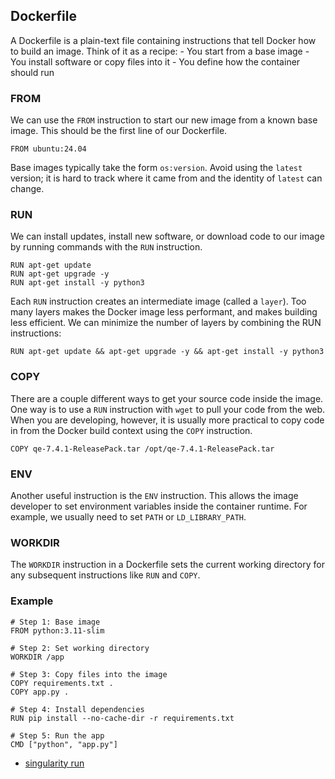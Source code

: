 ## Dockerfile

A Dockerfile is a plain-text file containing instructions that tell Docker how to build an image.
Think of it as a recipe: - You start from a base image - You install software or copy files into it - You define how the container should run

### FROM

We can use the `FROM` instruction to start our new image from a known base image.
This should be the first line of our Dockerfile.

```
FROM ubuntu:24.04
```

Base images typically take the form `os:version`. Avoid using the `latest` version; it is hard to track where it came from and the identity of `latest` can change.

### RUN

We can install updates, install new software, or download code to our image by running commands with the `RUN` instruction.

```
RUN apt-get update
RUN apt-get upgrade -y
RUN apt-get install -y python3
```

Each `RUN` instruction creates an intermediate image (called a `layer`). Too many layers makes the Docker image less performant, and makes building less efficient. We can minimize the number of layers by combining the RUN instructions:

```
RUN apt-get update && apt-get upgrade -y && apt-get install -y python3
```

### COPY

There are a couple different ways to get your source code inside the image. One way is to use a `RUN` instruction with `wget` to pull your code from the web. When you are developing, however, it is usually more practical to copy code in from the Docker build context using the `COPY` instruction.

```
COPY qe-7.4.1-ReleasePack.tar /opt/qe-7.4.1-ReleasePack.tar
```

### ENV

Another useful instruction is the `ENV` instruction. This allows the image developer to set environment variables inside the container runtime. For example, we usually need to set `PATH` or `LD_LIBRARY_PATH`.

### WORKDIR

The `WORKDIR` instruction in a Dockerfile sets the current working directory for any subsequent instructions like `RUN` and `COPY`.

### Example

```
# Step 1: Base image
FROM python:3.11-slim

# Step 2: Set working directory
WORKDIR /app

# Step 3: Copy files into the image
COPY requirements.txt .
COPY app.py .

# Step 4: Install dependencies
RUN pip install --no-cache-dir -r requirements.txt

# Step 5: Run the app
CMD ["python", "app.py"]
```

- [singularity run](hands-on/github_action.md)
